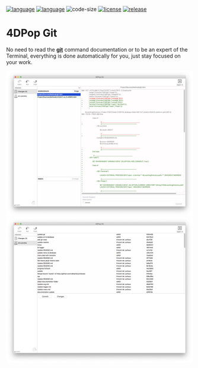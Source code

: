 [![language](https://img.shields.io/static/v1?label=language&message=4d&color=blue)](https://developer.4d.com/)
[![language](https://img.shields.io/github/languages/top/vdelachaux/4DPop-Git.svg)](https://developer.4d.com/)
![code-size](https://img.shields.io/github/languages/code-size/vdelachaux/4DPop-Git.svg)
[![license](https://img.shields.io/github/license/vdelachaux/4DPop-Git)](LICENSE)
[![release](https://img.shields.io/github/v/release/vdelachaux/4DPop-Git?include_prereleases)](https://github.com/vdelachaux/4DPop-Git/releases/latest)

# 4DPop Git

No need to read the <a href="https://git-scm.com/docs/git">**git**</a> command documentation or to be an expert of the Terminal, everything is done automatically for you, just stay focused on your work.

<img src="./Documentation/main.png">
<img src="./Documentation/commits.png">
